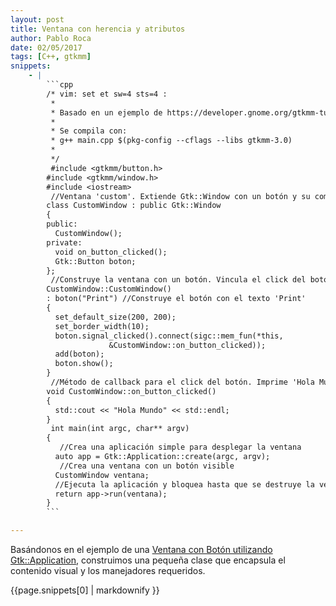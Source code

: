 ```yaml
---
layout: post
title: Ventana con herencia y atributos
author: Pablo Roca
date: 02/05/2017
tags: [C++, gtkmm]
snippets: 
    - |
        ```cpp
        /* vim: set et sw=4 sts=4 :
         *
         * Basado en un ejemplo de https://developer.gnome.org/gtkmm-tutorial/stable/sec-helloworld.html.en
         *
         * Se compila con:
         * g++ main.cpp $(pkg-config --cflags --libs gtkmm-3.0)
         *
         */
         #include <gtkmm/button.h>
        #include <gtkmm/window.h>
        #include <iostream>
         //Ventana 'custom'. Extiende Gtk::Window con un botón y su comportamiento
        class CustomWindow : public Gtk::Window
        {
        public:
          CustomWindow();
        private:
          void on_button_clicked();
          Gtk::Button boton;
        };
         //Construye la ventana con un botón. Vincula el click del botón con su callback
        CustomWindow::CustomWindow()
        : boton("Print") //Construye el botón con el texto 'Print'
        {
          set_default_size(200, 200);
          set_border_width(10);
          boton.signal_clicked().connect(sigc::mem_fun(*this,
                      &CustomWindow::on_button_clicked));
          add(boton);
          boton.show();
        }
         //Método de callback para el click del botón. Imprime 'Hola Mundo'
        void CustomWindow::on_button_clicked()
        {
          std::cout << "Hola Mundo" << std::endl;
        }
         int main(int argc, char** argv)
        {
           //Crea una aplicación simple para desplegar la ventana
          auto app = Gtk::Application::create(argc, argv);
           //Crea una ventana con un botón visible
          CustomWindow ventana;
          //Ejecuta la aplicación y bloquea hasta que se destruye la ventana
          return app->run(ventana);
        }
        ```

---
```

<div class="entry-content">
						<p>Basándonos en el ejemplo de una <a title="Ventana gtkmm utilizando Application" href="/2017/05/02/Ventana-gtkmm-utilizando-Application.html">Ventana con Botón utilizando Gtk::Application</a>, construimos una pequeña clase que encapsula el contenido visual y los manejadores requeridos.</p>
<div><div>{{page.snippets[0] | markdownify }}</div></div>
											</div>

